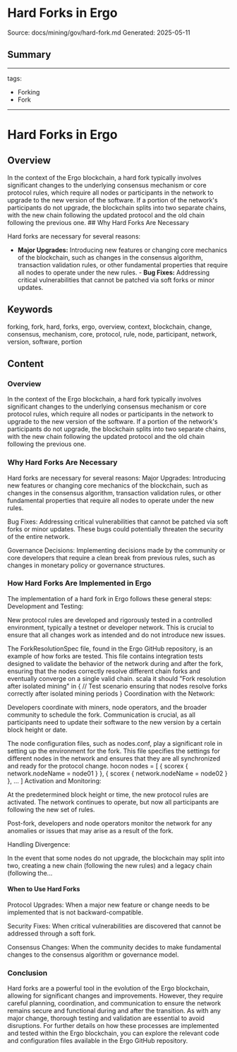 # Hard Forks in Ergo
Source: docs/mining/gov/hard-fork.md
Generated: 2025-05-11

## Summary
---
tags:
  - Forking
  - Fork
---

# Hard Forks in Ergo

## Overview

In the context of the Ergo blockchain, a hard fork typically involves significant changes to the underlying consensus mechanism or core protocol rules, which require all nodes or participants in the network to upgrade to the new version of the software. If a portion of the network's participants do not upgrade, the blockchain splits into two separate chains, with the new chain following the updated protocol and the old chain following the previous one. ## Why Hard Forks Are Necessary

Hard forks are necessary for several reasons:

- **Major Upgrades:** Introducing new features or changing core mechanics of the blockchain, such as changes in the consensus algorithm, transaction validation rules, or other fundamental properties that require all nodes to operate under the new rules. - **Bug Fixes:** Addressing critical vulnerabilities that cannot be patched via soft forks or minor updates.

## Keywords
forking, fork, hard, forks, ergo, overview, context, blockchain, change, consensus, mechanism, core, protocol, rule, node, participant, network, version, software, portion

## Content
### Overview
In the context of the Ergo blockchain, a hard fork typically involves significant changes to the underlying consensus mechanism or core protocol rules, which require all nodes or participants in the network to upgrade to the new version of the software. If a portion of the network's participants do not upgrade, the blockchain splits into two separate chains, with the new chain following the updated protocol and the old chain following the previous one.

### Why Hard Forks Are Necessary
Hard forks are necessary for several reasons:
Major Upgrades: Introducing new features or changing core mechanics of the blockchain, such as changes in the consensus algorithm, transaction validation rules, or other fundamental properties that require all nodes to operate under the new rules.


Bug Fixes: Addressing critical vulnerabilities that cannot be patched via soft forks or minor updates. These bugs could potentially threaten the security of the entire network.


Governance Decisions: Implementing decisions made by the community or core developers that require a clean break from previous rules, such as changes in monetary policy or governance structures.

### How Hard Forks Are Implemented in Ergo
The implementation of a hard fork in Ergo follows these general steps:
Development and Testing: 


New protocol rules are developed and rigorously tested in a controlled environment, typically a testnet or developer network. This is crucial to ensure that all changes work as intended and do not introduce new issues.


The ForkResolutionSpec file, found in the Ergo GitHub repository, is an example of how forks are tested. This file contains integration tests designed to validate the behavior of the network during and after the fork, ensuring that the nodes correctly resolve different chain forks and eventually converge on a single valid chain.
scala
   it should "Fork resolution after isolated mining" in {
       // Test scenario ensuring that nodes resolve forks correctly after isolated mining periods
   }
Coordination with the Network:

Developers coordinate with miners, node operators, and the broader community to schedule the fork. Communication is crucial, as all participants need to update their software to the new version by a certain block height or date.


The node configuration files, such as nodes.conf, play a significant role in setting up the environment for the fork. This file specifies the settings for different nodes in the network and ensures that they are all synchronized and ready for the protocol change.
hocon
   nodes = [
       { scorex { network.nodeName = node01 } },
       { scorex { network.nodeName = node02 } },
       ...
   ]
Activation and Monitoring:


At the predetermined block height or time, the new protocol rules are activated. The network continues to operate, but now all participants are following the new set of rules.


Post-fork, developers and node operators monitor the network for any anomalies or issues that may arise as a result of the fork.




Handling Divergence:

In the event that some nodes do not upgrade, the blockchain may split into two, creating a new chain (following the new rules) and a legacy chain (following the...

#### When to Use Hard Forks
Protocol Upgrades: When a major new feature or change needs to be implemented that is not backward-compatible.


Security Fixes: When critical vulnerabilities are discovered that cannot be addressed through a soft fork.


Consensus Changes: When the community decides to make fundamental changes to the consensus algorithm or governance model.

### Conclusion
Hard forks are a powerful tool in the evolution of the Ergo blockchain, allowing for significant changes and improvements. However, they require careful planning, coordination, and communication to ensure the network remains secure and functional during and after the transition. As with any major change, thorough testing and validation are essential to avoid disruptions.
For further details on how these processes are implemented and tested within the Ergo blockchain, you can explore the relevant code and configuration files available in the Ergo GitHub repository.
